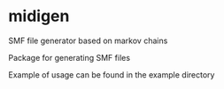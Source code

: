 # midigen
SMF file generator based on markov chains

Package for generating SMF files

Example of usage can be found in the example directory

